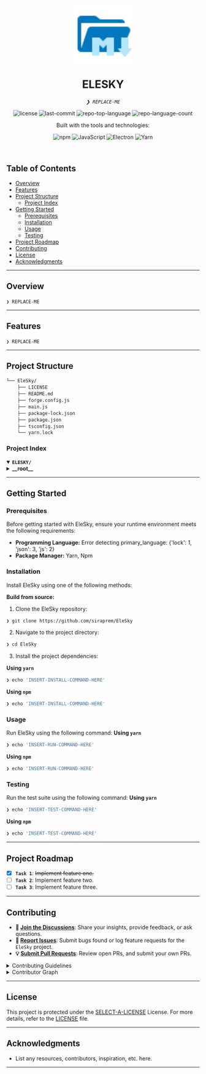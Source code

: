 <p align="center">
    <img src="https://raw.githubusercontent.com/PKief/vscode-material-icon-theme/ec559a9f6bfd399b82bb44393651661b08aaf7ba/icons/folder-markdown-open.svg" align="center" width="30%">
</p>
<p align="center"><h1 align="center">ELESKY</h1></p>
<p align="center">
	<em><code>❯ REPLACE-ME</code></em>
</p>
<p align="center">
	<img src="https://img.shields.io/github/license/siraprem/EleSky?style=plastic&logo=opensourceinitiative&logoColor=white&color=0080ff" alt="license">
	<img src="https://img.shields.io/github/last-commit/siraprem/EleSky?style=plastic&logo=git&logoColor=white&color=0080ff" alt="last-commit">
	<img src="https://img.shields.io/github/languages/top/siraprem/EleSky?style=plastic&color=0080ff" alt="repo-top-language">
	<img src="https://img.shields.io/github/languages/count/siraprem/EleSky?style=plastic&color=0080ff" alt="repo-language-count">
</p>
<p align="center">Built with the tools and technologies:</p>
<p align="center">
	<img src="https://img.shields.io/badge/npm-CB3837.svg?style=plastic&logo=npm&logoColor=white" alt="npm">
	<img src="https://img.shields.io/badge/JavaScript-F7DF1E.svg?style=plastic&logo=JavaScript&logoColor=black" alt="JavaScript">
	<img src="https://img.shields.io/badge/Electron-47848F.svg?style=plastic&logo=Electron&logoColor=white" alt="Electron">
	<img src="https://img.shields.io/badge/Yarn-2C8EBB.svg?style=plastic&logo=Yarn&logoColor=white" alt="Yarn">
</p>
<br>

##  Table of Contents

- [ Overview](#-overview)
- [ Features](#-features)
- [ Project Structure](#-project-structure)
  - [ Project Index](#-project-index)
- [ Getting Started](#-getting-started)
  - [ Prerequisites](#-prerequisites)
  - [ Installation](#-installation)
  - [ Usage](#-usage)
  - [ Testing](#-testing)
- [ Project Roadmap](#-project-roadmap)
- [ Contributing](#-contributing)
- [ License](#-license)
- [ Acknowledgments](#-acknowledgments)

---

##  Overview

<code>❯ REPLACE-ME</code>

---

##  Features

<code>❯ REPLACE-ME</code>

---

##  Project Structure

```sh
└── EleSky/
    ├── LICENSE
    ├── README.md
    ├── forge.config.js
    ├── main.js
    ├── package-lock.json
    ├── package.json
    ├── tsconfig.json
    └── yarn.lock
```


###  Project Index
<details open>
	<summary><b><code>ELESKY/</code></b></summary>
	<details> <!-- __root__ Submodule -->
		<summary><b>__root__</b></summary>
		<blockquote>
			<table>
			<tr>
				<td><b><a href='https://github.com/siraprem/EleSky/blob/master/package-lock.json'>package-lock.json</a></b></td>
				<td><code>❯ REPLACE-ME</code></td>
			</tr>
			<tr>
				<td><b><a href='https://github.com/siraprem/EleSky/blob/master/tsconfig.json'>tsconfig.json</a></b></td>
				<td><code>❯ REPLACE-ME</code></td>
			</tr>
			<tr>
				<td><b><a href='https://github.com/siraprem/EleSky/blob/master/main.js'>main.js</a></b></td>
				<td><code>❯ REPLACE-ME</code></td>
			</tr>
			<tr>
				<td><b><a href='https://github.com/siraprem/EleSky/blob/master/package.json'>package.json</a></b></td>
				<td><code>❯ REPLACE-ME</code></td>
			</tr>
			<tr>
				<td><b><a href='https://github.com/siraprem/EleSky/blob/master/forge.config.js'>forge.config.js</a></b></td>
				<td><code>❯ REPLACE-ME</code></td>
			</tr>
			</table>
		</blockquote>
	</details>
</details>

---
##  Getting Started

###  Prerequisites

Before getting started with EleSky, ensure your runtime environment meets the following requirements:

- **Programming Language:** Error detecting primary_language: {'lock': 1, 'json': 3, 'js': 2}
- **Package Manager:** Yarn, Npm


###  Installation

Install EleSky using one of the following methods:

**Build from source:**

1. Clone the EleSky repository:
```sh
❯ git clone https://github.com/siraprem/EleSky
```

2. Navigate to the project directory:
```sh
❯ cd EleSky
```

3. Install the project dependencies:


**Using `yarn`** &nbsp; [<img align="center" src="" />]()

```sh
❯ echo 'INSERT-INSTALL-COMMAND-HERE'
```


**Using `npm`** &nbsp; [<img align="center" src="" />]()

```sh
❯ echo 'INSERT-INSTALL-COMMAND-HERE'
```




###  Usage
Run EleSky using the following command:
**Using `yarn`** &nbsp; [<img align="center" src="" />]()

```sh
❯ echo 'INSERT-RUN-COMMAND-HERE'
```


**Using `npm`** &nbsp; [<img align="center" src="" />]()

```sh
❯ echo 'INSERT-RUN-COMMAND-HERE'
```


###  Testing
Run the test suite using the following command:
**Using `yarn`** &nbsp; [<img align="center" src="" />]()

```sh
❯ echo 'INSERT-TEST-COMMAND-HERE'
```


**Using `npm`** &nbsp; [<img align="center" src="" />]()

```sh
❯ echo 'INSERT-TEST-COMMAND-HERE'
```


---
##  Project Roadmap

- [X] **`Task 1`**: <strike>Implement feature one.</strike>
- [ ] **`Task 2`**: Implement feature two.
- [ ] **`Task 3`**: Implement feature three.

---

##  Contributing

- **💬 [Join the Discussions](https://github.com/siraprem/EleSky/discussions)**: Share your insights, provide feedback, or ask questions.
- **🐛 [Report Issues](https://github.com/siraprem/EleSky/issues)**: Submit bugs found or log feature requests for the `EleSky` project.
- **💡 [Submit Pull Requests](https://github.com/siraprem/EleSky/blob/main/CONTRIBUTING.md)**: Review open PRs, and submit your own PRs.

<details closed>
<summary>Contributing Guidelines</summary>

1. **Fork the Repository**: Start by forking the project repository to your github account.
2. **Clone Locally**: Clone the forked repository to your local machine using a git client.
   ```sh
   git clone https://github.com/siraprem/EleSky
   ```
3. **Create a New Branch**: Always work on a new branch, giving it a descriptive name.
   ```sh
   git checkout -b new-feature-x
   ```
4. **Make Your Changes**: Develop and test your changes locally.
5. **Commit Your Changes**: Commit with a clear message describing your updates.
   ```sh
   git commit -m 'Implemented new feature x.'
   ```
6. **Push to github**: Push the changes to your forked repository.
   ```sh
   git push origin new-feature-x
   ```
7. **Submit a Pull Request**: Create a PR against the original project repository. Clearly describe the changes and their motivations.
8. **Review**: Once your PR is reviewed and approved, it will be merged into the main branch. Congratulations on your contribution!
</details>

<details closed>
<summary>Contributor Graph</summary>
<br>
<p align="left">
   <a href="https://github.com{/siraprem/EleSky/}graphs/contributors">
      <img src="https://contrib.rocks/image?repo=siraprem/EleSky">
   </a>
</p>
</details>

---

##  License

This project is protected under the [SELECT-A-LICENSE](https://choosealicense.com/licenses) License. For more details, refer to the [LICENSE](https://choosealicense.com/licenses/) file.

---

##  Acknowledgments

- List any resources, contributors, inspiration, etc. here.

---
